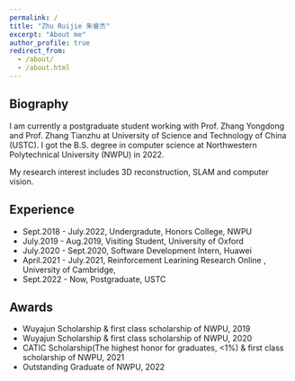 ```yaml
---
permalink: /
title: "Zhu Ruijie 朱睿杰"
excerpt: "About me"
author_profile: true
redirect_from: 
  - /about/
  - /about.html
---
```


Biography
------

I am currently a postgraduate student working with Prof. Zhang Yongdong and Prof. Zhang Tianzhu at University of Science and Technology of China (USTC). I got the B.S. degree in computer science at Northwestern Polytechnical University (NWPU) in 2022.

My research interest includes 3D reconstruction, SLAM and computer vision. 

Experience 
------
- Sept.2018 - July.2022, Undergradute, Honors College, NWPU
- July.2019 - Aug.2019, Visiting Student, University of Oxford
- July.2020 - Sept.2020, Software Development Intern, Huawei
- April.2021 - July.2021, Reinforcement Learining Research Online , University of Cambridge, 
- Sept.2022 - Now, Postgraduate, USTC

Awards
------
- Wuyajun Scholarship & first class scholarship of NWPU, 2019
- Wuyajun Scholarship & first class scholarship of NWPU, 2020
- CATIC Scholarship(The highest honor for graduates, <1%) & first class scholarship of NWPU, 2021
- Outstanding Graduate of NWPU, 2022

<!-- Publications
------ -->
